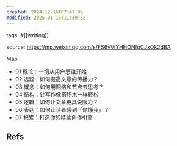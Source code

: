 ```yaml
---
created: 2024-12-16T07:47:09
modified: 2025-01-15T11:39:52
---
```


tags: #[[writing]]

source: https://mp.weixin.qq.com/s/FS6vViYHHONfoCJxQk2dBA

Map

  - 01 概论：一切从用户思维开始
  - 02 选题：如何提高文章的传播力？
  - 03 概念：如何用网络和节点去思考？
  - 04 结构：让写作像搭积木一样轻松
  - 05 逻辑：如何让文章更具说服力？
  - 06 表达：如何让读者感到「你懂我」？
  - 07 积累：打造你的持续创作引擎

Refs
  -
